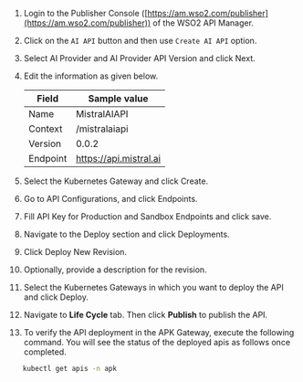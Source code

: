 1. Login to the Publisher Console ([https://am.wso2.com/publisher](https://am.wso2.com/publisher)) of the WSO2 API Manager.
2. Click on the `AI API` button and then use `Create AI API` option.
3. Select AI Provider and AI Provider API Version and click Next.
4. Edit the information as given below.

   | Field    | Sample value                        |
      |----------|-------------------------------------|
   | Name     | MistralAIAPI                  |
   | Context  | /mistralaiapi                           |
   | Version  | 0.0.2                               |
   | Endpoint | https://api.mistral.ai |

5. Select the Kubernetes Gateway and click Create. 
6. Go to API Configurations, and click Endpoints. 
7. Fill API Key for Production and Sandbox Endpoints and click save. 
8. Navigate to the Deploy section and click Deployments. 
9. Click Deploy New Revision. 
10. Optionally, provide a description for the revision. 
11. Select the Kubernetes Gateways in which you want to deploy the API and click Deploy. 
12. Navigate to **Life Cycle** tab. Then click **Publish** to publish the API. 
13. To verify the API deployment in the APK Gateway, execute the following command. You will see the status of the deployed apis as follows once completed.

```bash
   kubectl get apis -n apk
```
